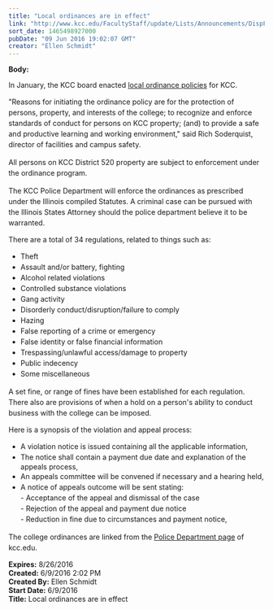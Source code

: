 ```yaml
---
title: "Local ordinances are in effect"
link: "http://www.kcc.edu/FacultyStaff/update/Lists/Announcements/DispForm.aspx?ID=2228"
sort_date: 1465498927000
pubDate: "09 Jun 2016 19:02:07 GMT"
creator: "Ellen Schmidt"
---
```


<div><b>Body:</b> <div class="ExternalClass0BC7F7FF99A94F15B1B8A4D8ED6FB378"><p>In January, the KCC board enacted <a href="/Community/campus-safety/policies/Documents/KCC_Campus_Police_Ordinance.pdf">local ordinance policies</a> for KCC.</p>
<p><span style="line-height:1.5">&quot;Reasons for initiating the ordinance policy are f</span><span style="line-height:1.5">or the protection of persons, property, and interests of the college; t</span><span style="line-height:1.5">o recognize and enforce standards of conduct for persons on KCC property; (and) t</span><span style="line-height:1.5">o provide a safe and productive learning and working environment,&quot; said Rich Soderquist, director of facilities and campus safety.</span></p>
<p><span style="line-height:1.5">All persons on KCC District 520 property are subject to enforcement under the ordinance program.</span></p>
<p><span style="line-height:1.5">The KCC Police Department will enforce the ordinances as prescribed under the Illinois compiled Statutes. A criminal case can be pursued with the Illinois States Attorney should the police department believe it to be warranted.</span><br /></p>
<p>There are a total of 34 regulations, related to things such as: </p>
<p></p>
<ul><li><span style="line-height:1.5">The</span><span style="line-height:1.5">ft</span><br /></li>
<li><span style="line-height:1.5">Assault and/or battery, fighting</span><br /></li>
<li><span style="line-height:1.5">Alcohol related violations</span><br /></li>
<li><span style="line-height:1.5">Controlled substance violations</span><br /></li>
<li><span style="line-height:1.5">Gang activity</span><br /></li>
<li><span style="line-height:1.5">Disorderly conduct/disruption/failure to comply</span><br /></li>
<li><span style="line-height:1.5">Hazing</span><br /></li>
<li><span style="line-height:1.5">False reporting of a crime or emergency</span><br /></li>
<li><span style="line-height:1.5">False identity or false financial information</span><br /></li>
<li><span style="line-height:1.5">Trespassing/unlawful access/damage to property</span><br /></li>
<li><span style="line-height:1.5">Public indecency</span><br /></li>
<li><span style="line-height:1.5">Some miscellaneous</span><br /></li></ul>
<p></p>
<p><span style="line-height:1.5">A set fine, or range of fines have been established for each regulation. There also are provisions of when a hold on a person's ability to conduct business with the college can be imposed.</span><br /></p>
<p>Here is a synopsis of the violation and appeal process:</p>
<p></p>
<ul><li><span style="line-height:1.5">A violatio</span><span style="line-height:1.5">n notice is issued contain</span><span style="line-height:1.5">ing all the applicable information,</span><br /></li>
<li><span style="line-height:1.5">The notice shall contain </span><span style="line-height:1.5">a payment due date and explanation of the appeals process,</span><br /></li>
<li><span style="line-height:1.5">An appeals committee will be convened if necessary and a hearing held,</span><br /></li>
<li><span style="line-height:1.5">A notice of appeals outcome will be sent stating:<br /></span><span style="line-height:1.5">- Acceptance of the appeal and dismissal of the case<br /></span><span style="line-height:1.5">- Rejection of the appeal and payment due notice<br /></span><span style="line-height:1.5">- Reduction in fine due to circumstances and payment notice,</span></li></ul>
<p></p>
<p><span style="line-height:1.5">The college ordinances are linked from the <a href="/Community/campus-safety/Pages/default.aspx">Police Department page</a> of kcc.edu.</span></p></div></div>
<div><b>Expires:</b> 8/26/2016</div>
<div><b>Created:</b> 6/9/2016 2:02 PM</div>
<div><b>Created By:</b> Ellen Schmidt</div>
<div><b>Start Date:</b> 6/9/2016</div>
<div><b>Title:</b> Local ordinances are in effect</div>

